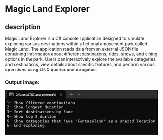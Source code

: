 # Magic Land Explorer

## description

Magic Land Explorer is a C# console application designed to simulate exploring various destinations within a fictional amusement park called Magic Land. The application reads data from an external JSON file containing information about different destinations, rides, shows, and dining options in the park. Users can interactively explore the available categories and destinations, view details about specific features, and perform various operations using LINQ queries and delegates.

### Output image:
![Output Image](https://github.com/jafarramadan/MagicLandData/blob/master/MagicLandExplorer/data/OP.PNG)
